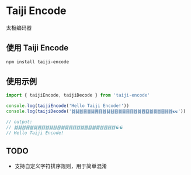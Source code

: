 # Taiji Encode
太极编码器

## 使用 Taiji Encode
```sh
npm install taiji-encode
```

## 使用示例
```javascript
import { taijiEncode, taijiDecode } from 'taiji-encode'

console.log(taijiEncode('Hello Taiji Encode!'))
console.log(taijiDecode('䷜䷭䷾䷷䷹䷭䷠䷖䷾䷭䷣䷔䷮䷑䷳䷖䷂䷯䷘䷨䷹䷸䷂䷕䷏䷇☯☯'))

// output:
// ䷜䷭䷾䷷䷹䷭䷠䷖䷾䷭䷣䷔䷮䷑䷳䷖䷂䷯䷘䷨䷹䷸䷂䷕䷏䷇☯☯
// Hello Taiji Encode!
```

## TODO
* 支持自定义字符排序规则，用于简单混淆
